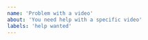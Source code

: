 ```yaml
---
name: 'Problem with a video'
about: 'You need help with a specific video'
labels: 'help wanted'
---
```


<!--
Hej. Om du har problem att ladda ned en specifik video, var god inkludera en länk till videon. Tack!

Hi. If you are having issues downloading a specific video, please include a link to the video. Thank you!
-->
